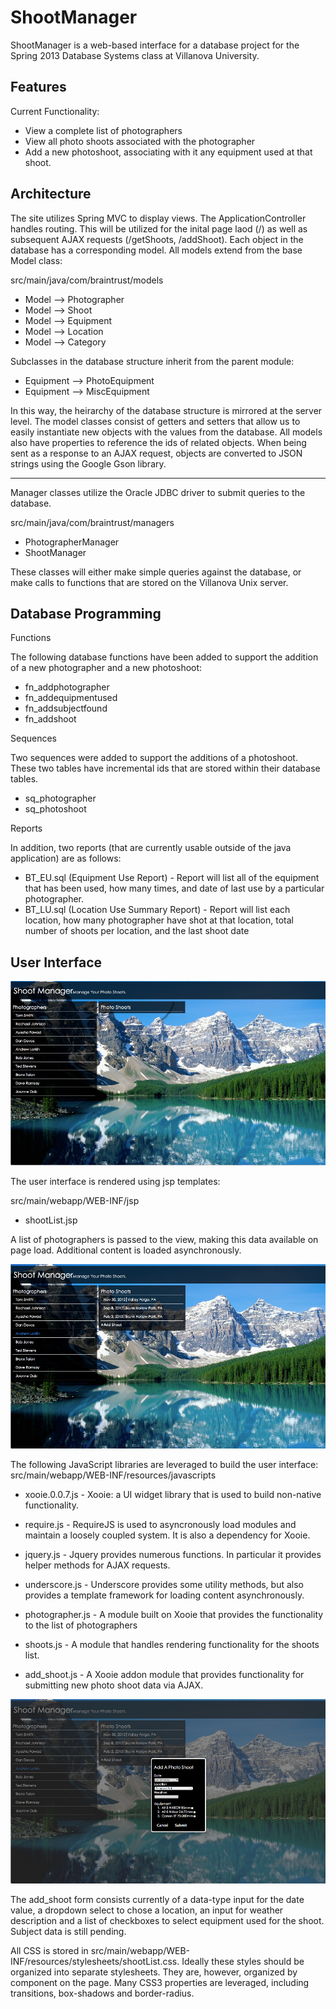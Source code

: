 ShootManager
============

ShootManager is a web-based interface for a database project for the Spring 2013 Database Systems class at
Villanova University.

Features
--------

Current Functionality:
- View a complete list of photographers
- View all photo shoots associated with the photographer
- Add a new photoshoot, associating with it any equipment used at that shoot.

Architecture
------------

The site utilizes Spring MVC to display views.  The ApplicationController handles routing.  This will be utilized
for the inital page laod (/) as well as subsequent AJAX requests (/getShoots, /addShoot).  Each object in the
database has a corresponding model.  All models extend from the base Model class:

src/main/java/com/braintrust/models
- Model --> Photographer
- Model --> Shoot
- Model --> Equipment
- Model --> Location
- Model --> Category

Subclasses in the database structure inherit from the parent module:
- Equipment --> PhotoEquipment
- Equipment --> MiscEquipment

In this way, the heirarchy of the database structure is mirrored at the server level.  The model classes consist of
getters and setters that allow us to easily instantiate new objects with the values from the database. All models
also have properties to reference the ids of related objects.  When being sent as a response to an AJAX request,
objects are converted to JSON strings using the Google Gson library.

___________

Manager classes utilize the Oracle JDBC driver to submit queries to the database.  

src/main/java/com/braintrust/managers
- PhotographerManager
- ShootManager

These classes will either make simple queries against the database, or make calls to functions that are stored
on the Villanova Unix server.

Database Programming
------------

Functions

The following database functions have been added to support the addition of a new photographer and a new photoshoot:

- fn_addphotographer
- fn_addequipmentused
- fn_addsubjectfound
- fn_addshoot

Sequences

Two sequences were added to support the additions of a photoshoot. These two tables have incremental 
ids that are stored within their database tables. 

- sq_photographer
- sq_photoshoot

Reports

In addition, two reports (that are currently usable outside of the java application) are as follows: 

- BT_EU.sql (Equipment Use Report) - Report will list all of the equipment that has been used, how many times, 
and date of last use by a particular photographer. 
- BT_LU.sql (Location Use Summary Report) - Report will list each location, how many photographer have shot at that location, 
total number of shoots per location, and the last shoot date


User Interface
-------------

![ShootManager Screen 1](/src/main/webapp/WEB-INF/resources/images/sm-grab-1.jpg "Photographer List View")

The user interface is rendered using jsp templates:

src/main/webapp/WEB-INF/jsp
- shootList.jsp

A list of photographers is passed to the view, making this data available on page load.  Additional content is loaded
asynchronously.

![ShootManager Screen 2](/src/main/webapp/WEB-INF/resources/images/sm-grab-2.jpg "Shoot List List View")

The following JavaScript libraries are leveraged to build the user interface:
src/main/webapp/WEB-INF/resources/javascripts
- xooie.0.0.7.js - Xooie: a UI widget library that is used to build non-native functionality.
- require.js - RequireJS is used to asyncronously load modules and maintain a loosely coupled system.  It is also a dependency for Xooie.
- jquery.js - Jquery provides numerous functions.  In particular it provides helper methods for AJAX requests.
- underscore.js - Underscore provides some utility methods, but also provides a template framework for loading content asynchronously.

- photographer.js - A module built on Xooie that provides the functionality to the list of photographers
- shoots.js - A module that handles rendering functionality for the shoots list.
- add_shoot.js - A Xooie addon module that provides functionality for submitting new photo shoot data via AJAX.

![ShootManager Screen 3](/src/main/webapp/WEB-INF/resources/images/sm-grab-3.jpg "Add Shoot View")

The add_shoot form consists currently of a data-type input for the date value, a dropdown select to chose a location,
an input for weather description and a list of checkboxes to select equipment used for the shoot.  Subject data is 
still pending.

All CSS is stored in src/main/webapp/WEB-INF/resources/stylesheets/shootList.css.  Ideally these styles should be
organized into separate stylesheets.  They are, however, organized by component on the page.  Many CSS3 properties
are leveraged, including transitions, box-shadows and border-radius.
